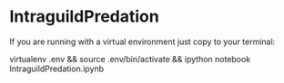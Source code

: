 # IntraguildPredation

If you are running with a virtual environment just copy to your terminal:

virtualenv .env && source .env/bin/activate && ipython notebook IntraguildPredation.ipynb
